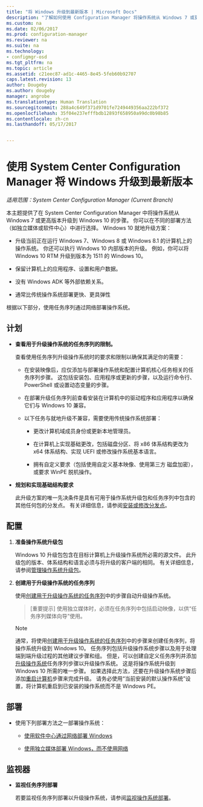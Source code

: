 ```yaml
---
title: "将 Windows 升级到最新版本 | Microsoft Docs"
description: "了解如何使用 Configuration Manager 将操作系统从 Windows 7 或更高版本升级到 Windows 10。"
ms.custom: na
ms.date: 02/06/2017
ms.prod: configuration-manager
ms.reviewer: na
ms.suite: na
ms.technology:
- configmgr-osd
ms.tgt_pltfrm: na
ms.topic: article
ms.assetid: c21eec87-ad1c-4465-8e45-5feb60b92707
caps.latest.revision: 13
author: Dougeby
ms.author: dougeby
manager: angrobe
ms.translationtype: Human Translation
ms.sourcegitcommit: 288a4c649f371d9701fe7249449356aa222bf372
ms.openlocfilehash: 35f04e237efffbdb12893f658950a99dc0b98b85
ms.contentlocale: zh-cn
ms.lasthandoff: 05/17/2017


---
```

# <a name="upgrade-windows-to-the-latest-version-with-system-center-configuration-manager"></a>使用 System Center Configuration Manager 将 Windows 升级到最新版本

*适用范围：System Center Configuration Manager (Current Branch)*

本主题提供了在 System Center Configuration Manager 中将操作系统从 Windows 7 或更高版本升级到 Windows 10 的步骤。 你可以在不同的部署方法（如独立媒体或软件中心）中进行选择。 Windows 10 就地升级方案：  

-   升级当前正在运行 Windows 7、Windows 8 或 Windows 8.1 的计算机上的操作系统。 你还可以执行 Windows 10 内部版本的升级。 例如，你可以将 Windows 10 RTM 升级到版本为 1511 的 Windows 10。  

-   保留计算机上的应用程序、设置和用户数据。  

-   没有 Windows ADK 等外部依赖关系。  

-   通常比传统操作系统部署更快、更具弹性  

 根据以下部分，使用任务序列通过网络部署操作系统。  

##  <a name="BKMK_Plan"></a> 计划  

-   **查看用于升级操作系统的任务序列的限制。**  

     查看使用任务序列升级操作系统时的要求和限制以确保其满足你的需要：  

    -   在安装映像后，应仅添加与部署操作系统和配置计算机核心任务相关的任务序列步骤。 这包括安装包、应用程序或更新的步骤，以及运行命令行、PowerShell 或设置动态变量的步骤。  

    -   在部署升级任务序列前查看安装在计算机中的驱动程序和应用程序以确保它们与 Windows 10 兼容。  

    -   以下任务与就地升级不兼容，需要使用传统操作系统部署：  

        -   更改计算机域成员身份或更新本地管理员。  

        -   在计算机上实现基础更改，包括磁盘分区、将 x86 体系结构更改为 x64 体系结构、实现 UEFI 或修改操作系统基本语言。  

        -   拥有自定义要求（包括使用自定义基本映像、使用第三方<sup></sup> 磁盘加密），或要求 WinPE 脱机操作。  

-   **规划和实现基础结构要求**  

     此升级方案的唯一先决条件是具有可用于操作系统升级包和任务序列中包含的其他任何包的分发点。 有关详细信息，请参阅[安装或修改分发点](../../core/servers/deploy/configure/install-and-configure-distribution-points.md)。

##  <a name="BKMK_Configure"></a> 配置  

1.  **准备操作系统升级包**  

     Windows 10 升级包包含在目标计算机上升级操作系统所必需的源文件。 此升级包的版本、体系结构和语言必须与将升级的客户端的相同。  有关详细信息，请参阅[管理操作系统升级包](../get-started/manage-operating-system-upgrade-packages.md)。  

2.  **创建用于升级操作系统的任务序列**  

     使用[创建用于升级操作系统的任务序列](create-a-task-sequence-to-upgrade-an-operating-system.md)中的步骤自动升级操作系统。  

    > [重要提示] 使用独立媒体时，必须在任务序列中包括启动映像，以供“任务序列媒体向导”使用。


    > [!NOTE]  
    >  通常，将使用[创建用于升级操作系统的任务序列](create-a-task-sequence-to-upgrade-an-operating-system.md)中的步骤来创建任务序列，将操作系统升级到 Windows 10。 任务序列包括升级操作系统步骤以及用于处理端到端升级过程的其他建议步骤和组。 但是，可以创建自定义任务序列并添加 [升级操作系统](../understand/task-sequence-steps.md#BKMK_UpgradeOS)任务序列步骤以升级操作系统。 这是将操作系统升级到 Windows 10 所需的唯一步骤。 如果选择此方法，还要在升级操作系统步骤后添加[重启计算机](../understand/task-sequence-steps.md#a-namebkmkrestartcomputera-restart-computer)步骤来完成升级。 请务必使用“当前安装的默认操作系统”设置，将计算机重启到已安装的操作系统而不是 Windows PE。  

##  <a name="BKMK_Deploy"></a> 部署  

-   使用下列部署方法之一部署操作系统：  

    -   [使用软件中心通过网络部署 Windows](use-software-center-to-deploy-windows-over-the-network.md)  

    -   [使用独立媒体部署 Windows，而不使用网络](use-stand-alone-media-to-deploy-windows-without-using-the-network.md)  

## <a name="monitor"></a>监视器  

-   **监视任务序列部署**  

     若要监视任务序列部署以升级操作系统，请参阅[监视操作系统部署](monitor-operating-system-deployments.md)。  

